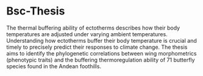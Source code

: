 # Bsc-Thesis

The thermal buffering ability of ectotherms describes how their body temperatures are adjusted
under varying ambient temperatures. Understanding how ectotherms buffer their body
temperature is crucial and timely to precisely predict their responses to climate change. The thesis
aims to identify the phylogenetic correlations between wing morphometrics (phenotypic traits) and
the buffering thermoregulation ability of 71 butterfly species found in the Andean foothills.
